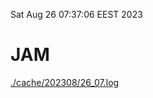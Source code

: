 Sat Aug 26 07:37:06 EEST 2023
# JAM
<a href='./cache/202308/26_07.log'>./cache/202308/26_07.log</a>
